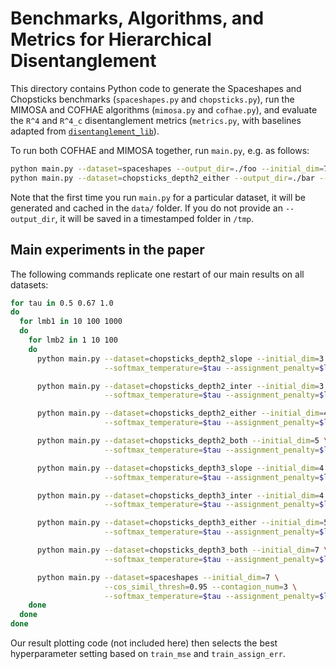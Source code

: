 # Benchmarks, Algorithms, and Metrics for Hierarchical Disentanglement

This directory contains Python code to generate the Spaceshapes and Chopsticks benchmarks (`spaceshapes.py` and `chopsticks.py`), run the MIMOSA and COFHAE algorithms (`mimosa.py` and `cofhae.py`), and evaluate the `R^4` and `R^4_c` disentanglement metrics (`metrics.py`, with baselines adapted from [`disentanglement_lib`](https://github.com/google-research/disentanglement_lib)).

To run both COFHAE and MIMOSA together, run `main.py`, e.g. as follows:

```bash
python main.py --dataset=spaceshapes --output_dir=./foo --initial_dim=7
python main.py --dataset=chopsticks_depth2_either --output_dir=./bar --cos_simil_thresh=0.975
```

Note that the first time you run `main.py` for a particular dataset, it will be generated and cached in the `data/` folder. If you do not provide an `--output_dir`, it will be saved in a timestamped folder in `/tmp`.

## Main experiments in the paper

The following commands replicate one restart of our main results on all datasets:

```bash
for tau in 0.5 0.67 1.0
do
  for lmb1 in 10 100 1000
  do
    for lmb2 in 1 10 100
    do
      python main.py --dataset=chopsticks_depth2_slope --initial_dim=3 \
                     --softmax_temperature=$tau --assignment_penalty=$lmb1 --adversarial_penalty=$lmb2

      python main.py --dataset=chopsticks_depth2_inter --initial_dim=3 \
                     --softmax_temperature=$tau --assignment_penalty=$lmb1 --adversarial_penalty=$lmb2

      python main.py --dataset=chopsticks_depth2_either --initial_dim=4 \
                     --softmax_temperature=$tau --assignment_penalty=$lmb1 --adversarial_penalty=$lmb2

      python main.py --dataset=chopsticks_depth2_both --initial_dim=5 \
                     --softmax_temperature=$tau --assignment_penalty=$lmb1 --adversarial_penalty=$lmb2

      python main.py --dataset=chopsticks_depth3_slope --initial_dim=4 \
                     --softmax_temperature=$tau --assignment_penalty=$lmb1 --adversarial_penalty=$lmb2

      python main.py --dataset=chopsticks_depth3_inter --initial_dim=4 \
                     --softmax_temperature=$tau --assignment_penalty=$lmb1 --adversarial_penalty=$lmb2

      python main.py --dataset=chopsticks_depth3_either --initial_dim=5 \
                     --softmax_temperature=$tau --assignment_penalty=$lmb1 --adversarial_penalty=$lmb2

      python main.py --dataset=chopsticks_depth3_both --initial_dim=7 \
                     --softmax_temperature=$tau --assignment_penalty=$lmb1 --adversarial_penalty=$lmb2

      python main.py --dataset=spaceshapes --initial_dim=7 \
                     --cos_simil_thresh=0.95 --contagion_num=3 \
                     --softmax_temperature=$tau --assignment_penalty=$lmb1 --adversarial_penalty=$lmb2
    done
  done
done
```

Our result plotting code (not included here) then selects the best hyperparameter setting based on `train_mse` and `train_assign_err`.
